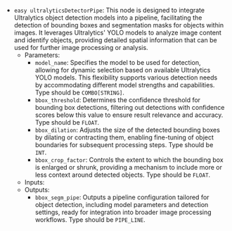 - `easy ultralyticsDetectorPipe`: This node is designed to integrate Ultralytics object detection models into a pipeline, facilitating the detection of bounding boxes and segmentation masks for objects within images. It leverages Ultralytics' YOLO models to analyze image content and identify objects, providing detailed spatial information that can be used for further image processing or analysis.
    - Parameters:
        - `model_name`: Specifies the model to be used for detection, allowing for dynamic selection based on available Ultralytics YOLO models. This flexibility supports various detection needs by accommodating different model strengths and capabilities. Type should be `COMBO[STRING]`.
        - `bbox_threshold`: Determines the confidence threshold for bounding box detections, filtering out detections with confidence scores below this value to ensure result relevance and accuracy. Type should be `FLOAT`.
        - `bbox_dilation`: Adjusts the size of the detected bounding boxes by dilating or contracting them, enabling fine-tuning of object boundaries for subsequent processing steps. Type should be `INT`.
        - `bbox_crop_factor`: Controls the extent to which the bounding box is enlarged or shrunk, providing a mechanism to include more or less context around detected objects. Type should be `FLOAT`.
    - Inputs:
    - Outputs:
        - `bbox_segm_pipe`: Outputs a pipeline configuration tailored for object detection, including model parameters and detection settings, ready for integration into broader image processing workflows. Type should be `PIPE_LINE`.
